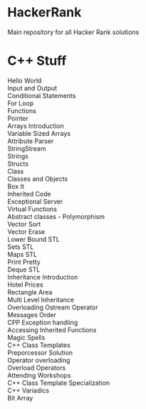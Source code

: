 # HackerRank
Main repository for all Hacker Rank solutions


# C++ Stuff
Hello World  
Input and Output  
Conditional Statements  
For Loop  
Functions  
Pointer  
Arrays Introduction  
Variable Sized Arrays  
Attribute Parser  
StringStream  
Strings  
Structs  
Class  
Classes and Objects  
Box It  
Inherited Code  
Exceptional Server  
Virtual Functions  
Abstract classes - Polymorphism  
Vector Sort  
Vector Erase  
Lower Bound STL  
Sets STL  
Maps STL  
Print Pretty  
Deque STL  
Inheritance Introduction  
Hotel Prices  
Rectangle Area  
Multi Level Inheritance  
Overloading Ostream Operator  
Messages Order  
CPP Exception handling  
Accessing Inherited Functions  
Magic Spells  
C++ Class Templates  
Preporcessor Solution  
Operator overloading  
Overload Operators  
Attending Workshops  
C++ Class Template Specialization  
C++ Variadics  
Bit Array  
